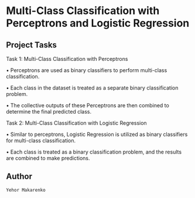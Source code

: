 # Multi-Class Classification with Perceptrons and Logistic Regression

## Project Tasks

Task 1: Multi-Class Classification with Perceptrons

  • Perceptrons are used as binary classifiers to perform multi-class classification.

  • Each class in the dataset is treated as a separate binary classification problem.
  
  • The collective outputs of these Perceptrons are then combined to determine the final predicted class.

Task 2: Multi-Class Classification with Logistic Regression

  • Similar to perceptrons, Logistic Regression is utilized as binary classifiers for multi-class classification.

  • Each class is treated as a binary classification problem, and the results are combined to make predictions.

## Author
    Yehor Makarenko
